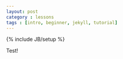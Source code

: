 ```yaml
---
layout: post
category : lessons
tags : [intro, beginner, jekyll, tutorial]
---
```

{% include JB/setup %}

Test!
